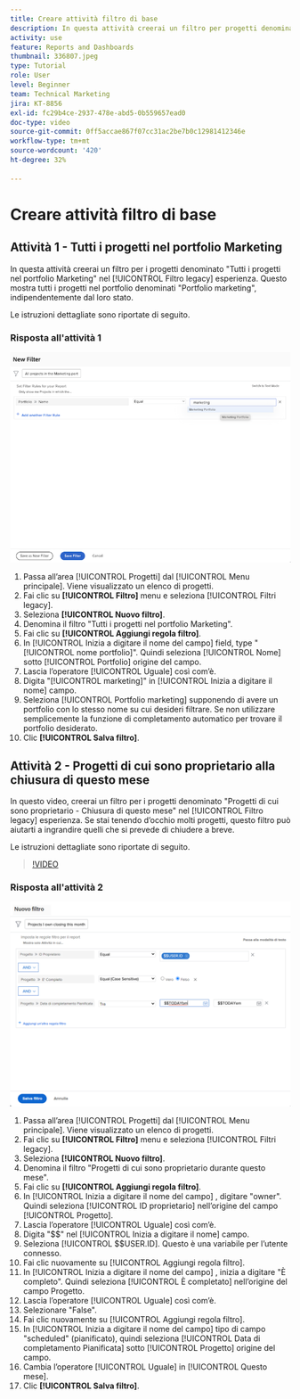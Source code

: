 ```yaml
---
title: Creare attività filtro di base
description: In questa attività creerai un filtro per progetti denominato "Progetti di cui sono Proprietario che chiudono questo mese".
activity: use
feature: Reports and Dashboards
thumbnail: 336807.jpeg
type: Tutorial
role: User
level: Beginner
team: Technical Marketing
jira: KT-8856
exl-id: fc29b4ce-2937-478e-abd5-0b559657ead0
doc-type: video
source-git-commit: 0ff5accae867f07cc31ac2be7b0c12981412346e
workflow-type: tm+mt
source-wordcount: '420'
ht-degree: 32%

---
```


# Creare attività filtro di base

## Attività 1 - Tutti i progetti nel portfolio Marketing

In questa attività creerai un filtro per i progetti denominato &quot;Tutti i progetti nel portfolio Marketing&quot; nel [!UICONTROL Filtro legacy] esperienza. Questo mostra tutti i progetti nel portfolio denominati &quot;Portfolio marketing&quot;, indipendentemente dal loro stato.

Le istruzioni dettagliate sono riportate di seguito.

### Risposta all&#39;attività 1

![Immagine della schermata per creare un nuovo filtro](assets/basic-filter-activity-1.png)

1. Passa all’area [!UICONTROL Progetti] dal [!UICONTROL Menu principale]. Viene visualizzato un elenco di progetti.
1. Fai clic su **[!UICONTROL Filtro]** menu e seleziona [!UICONTROL Filtri legacy].
1. Seleziona **[!UICONTROL Nuovo filtro]**.
1. Denomina il filtro &quot;Tutti i progetti nel portfolio Marketing&quot;.
1. Fai clic su **[!UICONTROL Aggiungi regola filtro]**.
1. In [!UICONTROL Inizia a digitare il nome del campo] field, type &quot;[!UICONTROL nome portfolio]&quot;. Quindi seleziona [!UICONTROL Nome] sotto [!UICONTROL Portfolio] origine del campo.
1. Lascia l’operatore [!UICONTROL Uguale] così com’è.
1. Digita &quot;[!UICONTROL marketing]&quot; in [!UICONTROL Inizia a digitare il nome] campo.
1. Seleziona [!UICONTROL Portfolio marketing] supponendo di avere un portfolio con lo stesso nome su cui desideri filtrare. Se non utilizzare semplicemente la funzione di completamento automatico per trovare il portfolio desiderato.
1. Clic **[!UICONTROL Salva filtro]**.

## Attività 2 - Progetti di cui sono proprietario alla chiusura di questo mese

In questo video, creerai un filtro per i progetti denominato &quot;Progetti di cui sono proprietario - Chiusura di questo mese&quot; nel [!UICONTROL Filtro legacy] esperienza. Se stai tenendo d’occhio molti progetti, questo filtro può aiutarti a ingrandire quelli che si prevede di chiudere a breve.

Le istruzioni dettagliate sono riportate di seguito.

>[!VIDEO](https://video.tv.adobe.com/v/336807/?quality=12&learn=on)

### Risposta all&#39;attività 2

![Immagine della schermata per creare un nuovo filtro](assets/basic-filter-activity-updated-6-15-21.png)

1. Passa all’area [!UICONTROL Progetti] dal [!UICONTROL Menu principale]. Viene visualizzato un elenco di progetti.
1. Fai clic su **[!UICONTROL Filtro]** menu e seleziona [!UICONTROL Filtri legacy].
1. Seleziona **[!UICONTROL Nuovo filtro]**.
1. Denomina il filtro &quot;Progetti di cui sono proprietario durante questo mese&quot;.
1. Fai clic su **[!UICONTROL Aggiungi regola filtro]**.
1. In [!UICONTROL Inizia a digitare il nome del campo] , digitare &quot;owner&quot;. Quindi seleziona [!UICONTROL ID proprietario] nell’origine del campo [!UICONTROL Progetto].
1. Lascia l’operatore [!UICONTROL Uguale] così com’è.
1. Digita &quot;$$&quot; nel [!UICONTROL Inizia a digitare il nome] campo.
1. Seleziona [!UICONTROL $$USER.ID]. Questo è una variabile per l’utente connesso.
1. Fai clic nuovamente su [!UICONTROL Aggiungi regola filtro].
1. In [!UICONTROL Inizia a digitare il nome del campo] , inizia a digitare &quot;È completo&quot;. Quindi seleziona [!UICONTROL È completato] nell’origine del campo Progetto.
1. Lascia l’operatore [!UICONTROL Uguale] così com’è.
1. Selezionare &quot;False&quot;.
1. Fai clic nuovamente su [!UICONTROL Aggiungi regola filtro].
1. In [!UICONTROL Inizia a digitare il nome del campo] tipo di campo &quot;scheduled&quot; (pianificato), quindi seleziona [!UICONTROL Data di completamento Pianificata] sotto [!UICONTROL Progetto] origine del campo.
1. Cambia l’operatore [!UICONTROL Uguale] in [!UICONTROL Questo mese].
1. Clic **[!UICONTROL Salva filtro]**.
